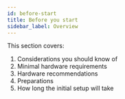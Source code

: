 ```yaml
---
id: before-start
title: Before you start
sidebar_label: Overview
---
```


This section covers:
1. Considerations you should know of
1. Minimal hardware requirements
1. Hardware recommendations
1. Preparations
1. How long the initial setup will take